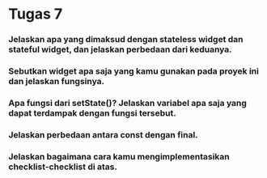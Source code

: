 # Tugas 7
### Jelaskan apa yang dimaksud dengan stateless widget dan stateful widget, dan jelaskan perbedaan dari keduanya.
### Sebutkan widget apa saja yang kamu gunakan pada proyek ini dan jelaskan fungsinya.
### Apa fungsi dari setState()? Jelaskan variabel apa saja yang dapat terdampak dengan fungsi tersebut.
### Jelaskan perbedaan antara const dengan final.
### Jelaskan bagaimana cara kamu mengimplementasikan checklist-checklist di atas.